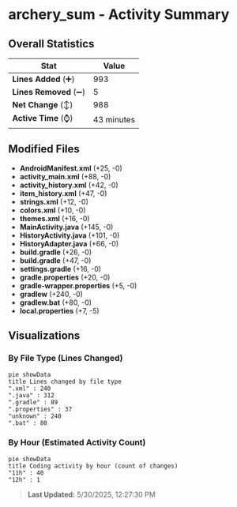 # archery_sum - Activity Summary 

## Overall Statistics

| Stat                   | Value                                                             |
| ---------------------- | ----------------------------------------------------------------- |
| **Lines Added** (➕)   | 993                                          |
| **Lines Removed** (➖) | 5                                        |
| **Net Change** (↕)    | 988                |
| **Active Time** (⌚)   | 43 minutes |


## Modified Files
- **AndroidManifest.xml** (+25, -0)
- **activity_main.xml** (+88, -0)
- **activity_history.xml** (+42, -0)
- **item_history.xml** (+47, -0)
- **strings.xml** (+12, -0)
- **colors.xml** (+10, -0)
- **themes.xml** (+16, -0)
- **MainActivity.java** (+145, -0)
- **HistoryActivity.java** (+101, -0)
- **HistoryAdapter.java** (+66, -0)
- **build.gradle** (+26, -0)
- **build.gradle** (+47, -0)
- **settings.gradle** (+16, -0)
- **gradle.properties** (+20, -0)
- **gradle-wrapper.properties** (+5, -0)
- **gradlew** (+240, -0)
- **gradlew.bat** (+80, -0)
- **local.properties** (+7, -5)

## Visualizations

### By File Type (Lines Changed)

```mermaid
pie showData
title Lines changed by file type
".xml" : 240
".java" : 312
".gradle" : 89
".properties" : 37
"unknown" : 240
".bat" : 80
```

### By Hour (Estimated Activity Count)

```mermaid
pie showData
title Coding activity by hour (count of changes)
"11h" : 40
"12h" : 1
```


> **Last Updated:** 5/30/2025, 12:27:30 PM